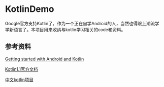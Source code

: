 # KotlinDemo
Google官方支持Kotlin了，作为一个正在自学Android的人，当然也得跟上潮流学学新语言了。本项目用来收纳与kotlin学习相关的code和资料。


## 参考资料
[Getting started with Android and Kotlin](https://kotlinlang.org/docs/tutorials/kotlin-android.html)

[Kotlin1.1官方文档](doc/kotlin-docs.pdf)

[中文kotlin项目](https://github.com/huanglizhuo/kotlin-in-chinese)
